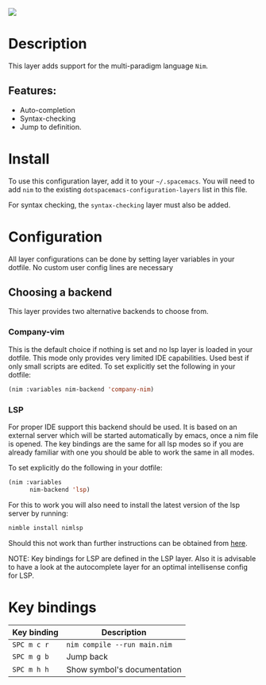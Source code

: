 ![](img/logo.png)

# Description

This layer adds support for the multi-paradigm language `Nim`.

## Features:

-   Auto-completion
-   Syntax-checking
-   Jump to definition.

# Install

To use this configuration layer, add it to your `~/.spacemacs`. You will
need to add `nim` to the existing `dotspacemacs-configuration-layers`
list in this file.

For syntax checking, the `syntax-checking` layer must also be added.

# Configuration

All layer configurations can be done by setting layer variables in your
dotfile. No custom user config lines are necessary

## Choosing a backend

This layer provides two alternative backends to choose from.

### Company-vim

This is the default choice if nothing is set and no lsp layer is loaded
in your dotfile. This mode only provides very limited IDE capabilities.
Used best if only small scripts are edited. To set explicitly set the
following in your dotfile:

``` commonlisp
(nim :variables nim-backend 'company-nim)
```

### LSP

For proper IDE support this backend should be used. It is based on an
external server which will be started automatically by emacs, once a nim
file is opened. The key bindings are the same for all lsp modes so if
you are already familiar with one you should be able to work the same in
all modes.

To set explicitly do the following in your dotfile:

``` commonlisp
(nim :variables
      nim-backend 'lsp)
```

For this to work you will also need to install the latest version of the
lsp server by running:

``` bash
nimble install nimlsp
```

Should this not work than further instructions can be obtained from
[here](https://github.com/PMunch/nimlsp).

NOTE: Key bindings for LSP are defined in the LSP layer. Also it is
advisable to have a look at the autocomplete layer for an optimal
intellisense config for LSP.

# Key bindings

| Key binding | Description                  |
|-------------|------------------------------|
| `SPC m c r` | `nim compile --run main.nim` |
| `SPC m g b` | Jump back                    |
| `SPC m h h` | Show symbol's documentation  |
